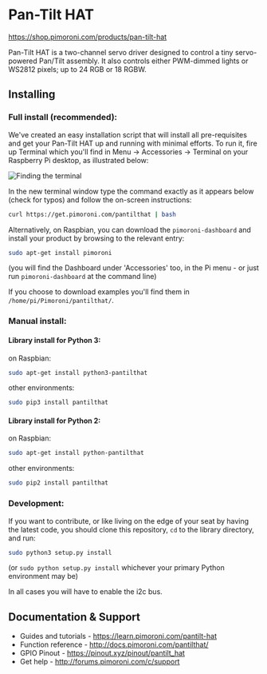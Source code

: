 # Pan-Tilt HAT
https://shop.pimoroni.com/products/pan-tilt-hat

Pan-Tilt HAT is a two-channel servo driver designed to control a tiny servo-powered Pan/Tilt assembly. It also controls either PWM-dimmed lights or WS2812 pixels; up to 24 RGB or 18 RGBW.

## Installing

### Full install (recommended):

We've created an easy installation script that will install all pre-requisites and get your Pan-Tilt HAT
up and running with minimal efforts. To run it, fire up Terminal which you'll find in Menu -> Accessories -> Terminal
on your Raspberry Pi desktop, as illustrated below:

![Finding the terminal](http://get.pimoroni.com/resources/github-repo-terminal.png)

In the new terminal window type the command exactly as it appears below (check for typos) and follow the on-screen instructions:

```bash
curl https://get.pimoroni.com/pantilthat | bash
```

Alternatively, on Raspbian, you can download the `pimoroni-dashboard` and install your product by browsing to the relevant entry:

```bash
sudo apt-get install pimoroni
```
(you will find the Dashboard under 'Accessories' too, in the Pi menu - or just run `pimoroni-dashboard` at the command line)

If you choose to download examples you'll find them in `/home/pi/Pimoroni/pantilthat/`.

### Manual install:

#### Library install for Python 3:

on Raspbian:

```bash
sudo apt-get install python3-pantilthat
```

other environments: 

```bash
sudo pip3 install pantilthat
```

#### Library install for Python 2:

on Raspbian:

```bash
sudo apt-get install python-pantilthat
```

other environments: 

```bash
sudo pip2 install pantilthat
```

### Development:

If you want to contribute, or like living on the edge of your seat by having the latest code, you should clone this repository, `cd` to the library directory, and run:

```bash
sudo python3 setup.py install
```
(or `sudo python setup.py install` whichever your primary Python environment may be)

In all cases you will have to enable the i2c bus.

## Documentation & Support

* Guides and tutorials - https://learn.pimoroni.com/pantilt-hat
* Function reference - http://docs.pimoroni.com/pantilthat/
* GPIO Pinout - https://pinout.xyz/pinout/pantilt_hat
* Get help - http://forums.pimoroni.com/c/support
